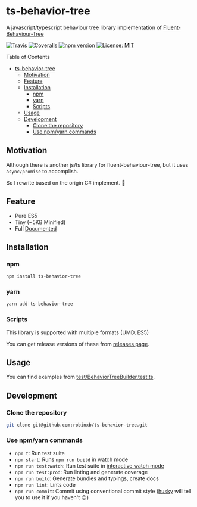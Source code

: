 # ts-behavior-tree

A javascript/typescript behaviour tree library implementation of [Fluent-Behaviour-Tree](https://github.com/codecapers/Fluent-Behaviour-Tree)

[![Travis](https://img.shields.io/travis/robinxb/ts-behavior-tree.svg)](https://travis-ci.org/robinxb/ts-behavior-tree)
[![Coveralls](https://img.shields.io/coveralls/robinxb/ts-behavior-tree.svg)](https://coveralls.io/github/robinxb/ts-behavior-tree)
[![npm version](https://badge.fury.io/js/ts-behavior-tree.svg)](https://badge.fury.io/js/ts-behavior-tree)
[![License: MIT](https://img.shields.io/badge/License-MIT-yellow.svg)](https://opensource.org/licenses/MIT)

Table of Contents
- [ts-behavior-tree](#ts-behavior-tree)
  - [Motivation](#motivation)
  - [Feature](#feature)
  - [Installation](#installation)
    - [npm](#npm)
    - [yarn](#yarn)
    - [Scripts](#scripts)
  - [Usage](#usage)
  - [Development](#development)
    - [Clone the repository](#clone-the-repository)
    - [Use npm/yarn commands](#use-npmyarn-commands)

## Motivation

Although there is another js/ts library for fluent-behaviour-tree, but it uses `async/promise` to accomplish.

So I rewrite based on the origin C# implement. 🎉

## Feature

* Pure ES5
* Tiny (~5KB Minified)
* Full [Documented](https://robinxb.github.io/ts-behavior-tree)

## Installation

### npm

```bash
npm install ts-behavior-tree
```

### yarn

```bash
yarn add ts-behavior-tree
```

### Scripts

This library is supported with multiple formats (UMD, ES5)

You can get release versions of these from [releases page](https://github.com/robinxb/ts-behavior-tree/releases).

## Usage

You can find examples from [test/BehaviorTreeBuilder.test.ts](https://github.com/robinxb/ts-behavior-tree/blob/master/test/BehaviorTreeBuilder.test.ts).


## Development

### Clone the repository

```bash
git clone git@github.com:robinxb/ts-behavior-tree.git
```

### Use npm/yarn commands

* `npm t`: Run test suite
* `npm start`: Runs `npm run build` in watch mode
* `npm run test:watch`: Run test suite in [interactive watch mode](http://facebook.github.io/jest/docs/cli.html#watch)
* `npm run test:prod`: Run linting and generate coverage
* `npm run build`: Generate bundles and typings, create docs
* `npm run lint`: Lints code
* `npm run commit`: Commit using conventional commit style \([husky](https://github.com/typicode/husky) will tell you to use it if you haven't :wink:\)